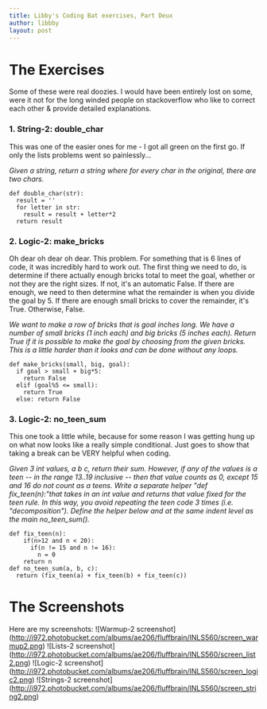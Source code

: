 ```yaml
---
title: Libby's Coding Bat exercises, Part Deux
author: libbby
layout: post
---
```


# The Exercises
Some of these were real doozies. I would have been entirely lost on some, were it not for the long winded people on stackoverflow who like to correct each other & provide detailed explanations.

### 1. String-2: double_char
This was one of the easier ones for me - I got all green on the first go. If only the lists problems went so painlessly...

_Given a string, return a string where for every char in the original, there are two chars._

```
def double_char(str):
  result = ''
  for letter in str:
    result = result + letter*2
  return result

```

### 2. Logic-2: make_bricks
Oh dear oh dear oh dear. This problem.
For something that is 6 lines of code, it was incredibly hard to work out.
The first thing we need to do, is determine if there actually enough bricks total to meet the goal, whether or not they are the right sizes. If not, it's an automatic False.
If there are enough, we need to then determine what the remainder is when you divide the goal by 5. If there are enough small bricks to cover the remainder, it's True.
Otherwise, False.

_We want to make a row of bricks that is goal inches long. We have a number of small bricks (1 inch each) and big bricks (5 inches each). Return True if it is possible to make the goal by choosing from the given bricks. This is a little harder than it looks and can be done without any loops._

```
def make_bricks(small, big, goal):
  if goal > small + big*5:
    return False
  elif (goal%5 <= small):
    return True
  else: return False
```

### 3. Logic-2: no_teen_sum
This one took a little while, because for some reason I was getting hung up on what now looks like a really simple conditional. Just goes to show that taking a break can be VERY helpful when coding.

_Given 3 int values, a b c, return their sum. However, if any of the values is a teen -- in the range 13..19 inclusive -- then that value counts as 0, except 15 and 16 do not count as a teens. Write a separate helper "def fix_teen(n):"that takes in an int value and returns that value fixed for the teen rule. In this way, you avoid repeating the teen code 3 times (i.e. "decomposition"). Define the helper below and at the same indent level as the main no_teen_sum()._

```
def fix_teen(n):
    if(n>12 and n < 20):
      if(n != 15 and n != 16):
        n = 0
    return n
def no_teen_sum(a, b, c):   
  return (fix_teen(a) + fix_teen(b) + fix_teen(c))
```

# The Screenshots
Here are my screenshots:
![Warmup-2 screenshot] (http://i972.photobucket.com/albums/ae206/fluffbrain/INLS560/screen_warmup2.png)
![Lists-2 screenshot] (http://i972.photobucket.com/albums/ae206/fluffbrain/INLS560/screen_list2.png)
![Logic-2 screenshot] (http://i972.photobucket.com/albums/ae206/fluffbrain/INLS560/screen_logic2.png)
![Strings-2 screenshot] (http://i972.photobucket.com/albums/ae206/fluffbrain/INLS560/screen_string2.png)
